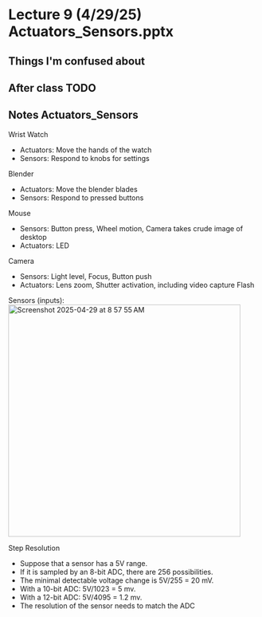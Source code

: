 # Lecture 9 (4/29/25) Actuators_Sensors.pptx

## Things I'm confused about 

## After class TODO

## Notes Actuators_Sensors

Wrist Watch 
- Actuators: Move the hands of the watch
- Sensors: Respond to knobs for settings

Blender 
- Actuators: Move the blender blades
- Sensors: Respond to pressed buttons

Mouse 
- Sensors: Button press, Wheel motion, Camera takes crude image of desktop
- Actuators: LED

Camera 
- Sensors: Light level, Focus, Button push
- Actuators: Lens zoom, Shutter activation, including video capture Flash

Sensors (inputs): 
<img width="466" alt="Screenshot 2025-04-29 at 8 57 55 AM" src="https://github.com/user-attachments/assets/79012bbd-235f-403b-8824-71fdf8e15adf" />


Step Resolution
- Suppose that a sensor has a 5V range.
- If it is sampled by an 8-bit ADC, there are 256 possibilities.
- The minimal detectable voltage change is 5V/255 = 20 mV.
- With a 10-bit ADC: 5V/1023 = 5 mv.
- With a 12-bit ADC: 5V/4095 = 1.2 mv.
- The resolution of the sensor needs to match the ADC








